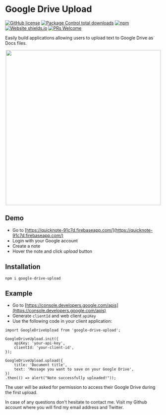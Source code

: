 # Google Drive Upload

[![GitHub license](https://img.shields.io/github/license/frycz/google-drive-upload.svg)](https://github.com/frycz/google-drive-upload/blob/master/LICENSE.md)
[![Package Control total downloads](https://img.shields.io/npm/dt/google-drive-upload.svg)](https://www.npmjs.com/package/google-drive-upload)
[![npm](https://img.shields.io/npm/v/google-drive-upload)](https://www.npmjs.com/package/google-drive-upload)
[![Website shields.io](https://img.shields.io/website-up-down-green-red/https/frycz.github.io/google-drive-upload.svg)](https://frycz.github.io/google-drive-upload/)
[![PRs Welcome](https://img.shields.io/badge/PRs-welcome-green.svg?style=flat)](https://github.com/frycz/google-drive-upload/pulls)

Easily build applications allowing users to upload text to Google Drive as Docs files.

<p align="center">
<img src="https://developers.google.com/drive/images/drive-intro.png" width="500">
</p>

## Demo

- Go to [https://quicknote-91c7d.firebaseapp.com/](https://quicknote-91c7d.firebaseapp.com/)
- Login with your Google account
- Create a note
- Hover the note and click _upload_ button

## Installation

```
npm i google-drive-upload
```

## Example

- Go to [https://console.developers.google.com/apis](https://console.developers.google.com/apis)
- Generate `clientId` and web client `apiKey`
- Use the following code in your client application:

```
import GoogleDriveUpload from 'google-drive-upload';

GoogleDriveUpload.init({
    apiKey: 'your-api-key',
    clientId: 'your-client-id',
});

GoogleDriveUpload.upload({
    title: 'Document title',
    text: 'Message you want to save on your Google Drive',
})
.then(() => alert("Note successfully uploaded!"));
```

The user will be asked for permission to access their Google Drive during the first upload.

In case of any questions don't hesitate to contact me. Visit my Github account where you will find my email address and Twitter.